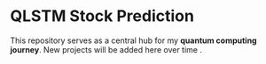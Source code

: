 # QLSTM Stock Prediction

This repository serves as a central hub for my **quantum computing journey**. New projects will be added here over time .
